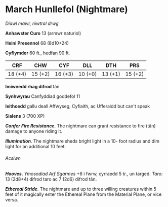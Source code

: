 # March Hunllefol (Nightmare)

*Diawl mawr, niwtral drwg*

**Anhawster Curo** 13 (armwr naturiol)

**Heini Presennol** 68 (8d10+24)

**Cyflymder** 60 ft., hedfan 90 ft.

| CRF     | CHW     | CYF     | DLL     | DTH     | PRS     |
|---------|---------|---------|---------|---------|---------|
| 18 (+4) | 15 (+2) | 16 (+3) | 10 (+0) | 13 (+1) | 15 (+2) |

**Imiwnedd rhag difrod** tân

**Synhwyrau** Canfyddiad goddefol 11

**Ieithoedd** gallu deall Affwyseg, Cyfiaith, ac Ufferaidd but can't speak

**Sialens** 3 (700 XP)

***Confer Fire Resistance***. The nightmare can grant resistance to fire (tân) damage to anyone riding it.

***Illumination***. The nightmare sheds bright light in a 10- foot radius and dim light for an additional 10 feet.

###### Acsiwn

***Hooves***. *Ymosodiad Arf Sgarmes* +6 i fwrw, cyrraedd 5 tr., un targed. *Taro:* 13 (2d8+4) difrod taro ac 7 (2d6) difrod tân.

***Ethereal Stride***. The nightmare and up to three willing creatures within 5 feet of it magically enter the Ethereal Plane from the Material Plane, or vice versa.